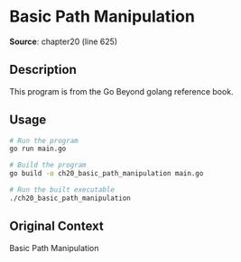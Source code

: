 # Basic Path Manipulation

**Source**: chapter20 (line 625)

## Description

This program is from the Go Beyond golang reference book.

## Usage

```bash
# Run the program
go run main.go

# Build the program
go build -o ch20_basic_path_manipulation main.go

# Run the built executable
./ch20_basic_path_manipulation
```

## Original Context

Basic Path Manipulation
